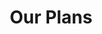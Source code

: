 ---
title: "Our Plans"
# watermark text
watermark: ""
# page header background image
page_header_image: "images/background/about.jpg"
# meta description
description : ""

layout: "pricing"
draft: false

pricing:
  subtitle : "The Goods"
  title : "Plans and Extras"
  pricing_table:
  # pricing table loop
  - title : "Osows Website"
    price : "$99"
    unit : "month for 1 Year"
    description : "or $999 Paid in Full"
    name: "Purchase"
    link : "#"
    services:
      - Design
      - Copywriting
      - 1 Year of Web Hosting
      - Marketing Functionality
      - 1 Year of Domain Coverage
      - Up To 6 Pages + Account Page
      - 1 Year of Osows Website Management
      - Highest Possible SEO and Performance
      

  # pricing table loop
  - title : "Osows Website Management"
    price : "$49"
    unit : "month"
    description : "Continued Support"
    name: "Subscribe"
    link : "#"
    services:
    - Web Hosting
    - SEO Monitoring
    - Domain Coverage
    - 3 Branding Changes/Month
    - Up to 5 New Website Pictures
    - 3 Website Customizations/Month
    - Google Tag & Analytics Monitoring
    - Unlimited Troubleshooting and Error Correcting


  # pricing table loop
  - title : "Extras"
    price : "0-$49"
    unit : "month"
    description : "Add-Ons and Additional Subscriptions"
    name: "See Details"
    link : "../planpolicy/"
    services:
    - Full Legal
    - Account Page
    - Product Posting
    - Full Accessibility
    - Additional Pages
    - Blog Creation and Posting
---